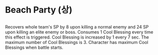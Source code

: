 # Beach Party (상)

##

Recovers whole team's SP by 8 upon killing a normal enemy and 24 SP upon killing an elite enemy or boss. Consumes 1 Cool Blessing every time this effect is triggered. Cool Blessing is increased by 1 every 7 sec. The maximum number of Cool Blessings is 3. Character has maximum Cool Blessings when battle starts.
